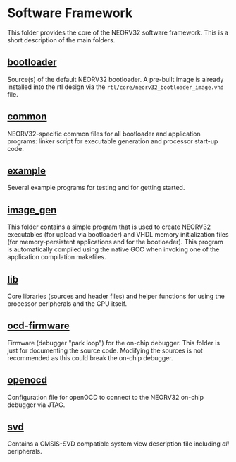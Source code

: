 # Software Framework

This folder provides the core of the NEORV32 software framework.
This is a short description of the main folders.


## [bootloader](bootloader)

Source(s) of the default NEORV32 bootloader.
A pre-built image is already installed into the rtl design via the `rtl/core/neorv32_bootloader_image.vhd` file.


## [common](common)

NEORV32-specific common files for all bootloader and application programs:
linker script for executable generation and processor start-up code.


## [example](example)

Several example programs for testing and for getting started.


## [image_gen](image_gen)

This folder contains a simple program that is used to create NEORV32 executables (for upload via bootloader) and VHDL
memory initialization files (for memory-persistent applications and for the bootloader).
This program is automatically compiled using the native GCC when invoking one of the application compilation makefiles.


## [lib](lib)

Core libraries (sources and header files) and helper functions for using the processor peripherals and the CPU itself.


## [ocd-firmware](ocd-firmware)

Firmware (debugger "park loop") for the on-chip debugger. This folder is just for documenting the source code.
Modifying the sources is not recommended as this could break the on-chip debugger.


## [openocd](openocd)

Configuration file for openOCD to connect to the NEORV32 on-chip debugger via JTAG.


## [svd](svd)

Contains a CMSIS-SVD compatible system view description file including _all_ peripherals.

